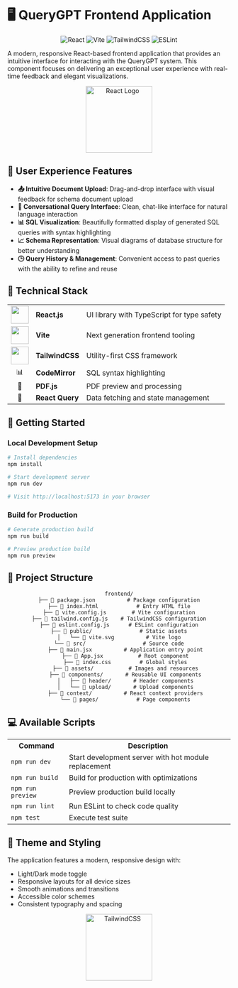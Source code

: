 # 🖥️ QueryGPT Frontend Application

<div align="center">

![React](https://img.shields.io/badge/framework-React-61DAFB)
![Vite](https://img.shields.io/badge/bundler-Vite-646CFF)
![TailwindCSS](https://img.shields.io/badge/styling-TailwindCSS-38B2AC)
![ESLint](https://img.shields.io/badge/linting-ESLint-4B32C3)

</div>

A modern, responsive React-based frontend application that provides an intuitive interface for interacting with the QueryGPT system. This component focuses on delivering an exceptional user experience with real-time feedback and elegant visualizations.

<div align="center">
<img src="https://reactjs.org/logo-og.png" alt="React Logo" height="150">
</div>

## 🎯 User Experience Features

- **📤 Intuitive Document Upload**: Drag-and-drop interface with visual feedback for schema document upload
- **💬 Conversational Query Interface**: Clean, chat-like interface for natural language interaction
- **📊 SQL Visualization**: Beautifully formatted display of generated SQL queries with syntax highlighting
- **📈 Schema Representation**: Visual diagrams of database structure for better understanding
- **🕒 Query History & Management**: Convenient access to past queries with the ability to refine and reuse

## 🔧 Technical Stack

<div align="center">

<table>
  <tr>
    <td align="center"><img src="https://upload.wikimedia.org/wikipedia/commons/thumb/a/a7/React-icon.svg/512px-React-icon.svg.png" width="40" height="40"/></td>
    <td><b>React.js</b></td>
    <td>UI library with TypeScript for type safety</td>
  </tr>
  <tr>
    <td align="center"><img src="https://vitejs.dev/logo.svg" width="40" height="40"/></td>
    <td><b>Vite</b></td>
    <td>Next generation frontend tooling</td>
  </tr>
  <tr>
    <td align="center"><img src="https://tailwindcss.com/favicons/apple-touch-icon.png?v=3" width="40" height="40"/></td>
    <td><b>TailwindCSS</b></td>
    <td>Utility-first CSS framework</td>
  </tr>
  <tr>
    <td align="center">📊</td>
    <td><b>CodeMirror</b></td>
    <td>SQL syntax highlighting</td>
  </tr>
  <tr>
    <td align="center">📄</td>
    <td><b>PDF.js</b></td>
    <td>PDF preview and processing</td>
  </tr>
  <tr>
    <td align="center">🔄</td>
    <td><b>React Query</b></td>
    <td>Data fetching and state management</td>
  </tr>
</table>

</div>

## 🚀 Getting Started

### Local Development Setup

```bash
# Install dependencies
npm install

# Start development server
npm run dev

# Visit http://localhost:5173 in your browser
```

### Build for Production

```bash
# Generate production build
npm run build

# Preview production build
npm run preview
```

## 📁 Project Structure

<div align="center">

```
frontend/
├── 📄 package.json          # Package configuration
├── 📄 index.html            # Entry HTML file
├── 📄 vite.config.js        # Vite configuration
├── 📄 tailwind.config.js    # TailwindCSS configuration
├── 📄 eslint.config.js      # ESLint configuration
├── 📁 public/               # Static assets
│   └── 📄 vite.svg          # Vite logo
└── 📁 src/                  # Source code
    ├── 📄 main.jsx          # Application entry point
    ├── 📄 App.jsx           # Root component
    ├── 📄 index.css         # Global styles
    ├── 📁 assets/           # Images and resources
    ├── 📁 components/       # Reusable UI components
    │   ├── 📁 header/       # Header components
    │   └── 📁 upload/       # Upload components
    ├── 📁 context/          # React context providers
    └── 📁 pages/            # Page components
```

</div>

## 💻 Available Scripts

<table>
  <tr>
    <th>Command</th>
    <th>Description</th>
  </tr>
  <tr>
    <td><code>npm run dev</code></td>
    <td>Start development server with hot module replacement</td>
  </tr>
  <tr>
    <td><code>npm run build</code></td>
    <td>Build for production with optimizations</td>
  </tr>
  <tr>
    <td><code>npm run preview</code></td>
    <td>Preview production build locally</td>
  </tr>
  <tr>
    <td><code>npm run lint</code></td>
    <td>Run ESLint to check code quality</td>
  </tr>
  <tr>
    <td><code>npm test</code></td>
    <td>Execute test suite</td>
  </tr>
</table>

## 🎨 Theme and Styling

The application features a modern, responsive design with:

- Light/Dark mode toggle
- Responsive layouts for all device sizes
- Smooth animations and transitions
- Accessible color schemes
- Consistent typography and spacing

<div align="center">
<img src="https://tailwindcss.com/_next/static/media/social-card-large.a6e71726.jpg" alt="TailwindCSS" height="150">
</div>
